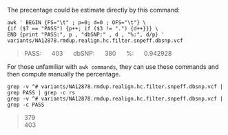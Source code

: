 The precentage could be estimate directly by this command:

```
awk ' BEGIN {FS="\t" ; p=0; d=0 ; OFS="\t"} \
{if ($7 == "PASS") {p++; if ($3 != ".") {d++}}} \
END {print "PASS:", p , "dbSNP:" , d , "%:", d/p} ' variants/NA12878.rmdup.realign.hc.filter.snpeff.dbsnp.vcf
```

> PASS: &nbsp;&nbsp;&nbsp;&nbsp; 403 &nbsp;&nbsp;&nbsp;&nbsp; dbSNP: &nbsp;&nbsp;&nbsp;&nbsp; 380 &nbsp;&nbsp;&nbsp;&nbsp; %: &nbsp;&nbsp;&nbsp;&nbsp; 0.942928   

For those unfamiliar with `awk commands`, they can use these commands and then compute manually the percentage.


```
grep -v ^# variants/NA12878.rmdup.realign.hc.filter.snpeff.dbsnp.vcf | grep PASS | grep -c rs
grep -v ^# variants/NA12878.rmdup.realign.hc.filter.snpeff.dbsnp.vcf | grep -c PASS
```
> 379   
> 403   
